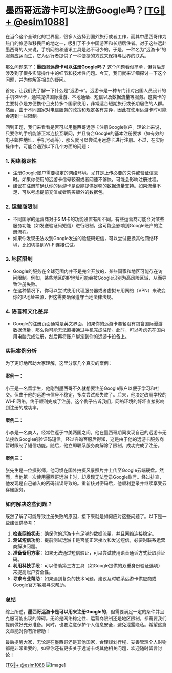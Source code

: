 # 墨西哥远游卡可以注册Google吗？[[TG💪+ @esim1088](https://t.me/s/esim1088)]

在当今这个全球化的世界里，很多人选择到国外旅行或者工作，而其中墨西哥作为热门的旅游和移民目的地之一，吸引了不少中国游客和长期居住者。对于这些远赴墨西哥的人来说，手机网络和通讯工具是必不可少的。于是，一种名为“远游卡”的服务应运而生，它为远行者提供了一种便捷的方式来保持与世界的联系。

那么问题来了：**墨西哥远游卡可以注册Google吗？** 这个问题看似简单，但背后却涉及到了很多实际操作中的细节和技术性问题。今天，我们就来详细探讨一下这个问题，并为你解答相关的疑问。

首先，让我们先了解一下什么是“远游卡”。远游卡是一种专门针对出国人员设计的手机SIM卡，通常提供国际漫游、本地通话、短信以及数据流量等服务。这类卡的主要特点是方便携带且支持多个国家使用，非常适合短期旅行或长期居住的人群。然而，由于不同国家对电信服务的政策和规定各有差异，因此在使用远游卡时可能会遇到一些限制。

回到正题，我们来看看是否可以用墨西哥远游卡注册Google账户。理论上来说，只要你的手机能够正常连接互联网，并且符合Google的基本注册要求（如有效的电子邮件地址、手机号码等），那么就可以尝试用远游卡进行注册。不过，在实际操作中，可能会遇到以下几个方面的问题：

### 1. **网络稳定性**
   - 注册Google账户需要稳定的网络环境，尤其是上传必要的文件或验证信息时。如果你使用的远游卡信号较弱或者网速不够快，可能会影响注册过程。
   - 建议在注册前确认你的远游卡是否能提供足够的数据流量支持。如果流量不足，可以考虑提前充值或者购买额外的数据包。

### 2. **运营商限制**
   - 不同国家的运营商对于SIM卡的功能设置有所不同。有些运营商可能会对某些服务功能（如发送验证码短信）进行限制，这可能会影响到Google账户的注册流程。
   - 如果你发现无法收到Google发送的验证码短信，可以尝试更换其他网络环境，比如切换到Wi-Fi连接试试。

### 3. **地区限制**
   - Google的服务在全球范围内并不是完全开放的，某些国家和地区可能存在访问限制。例如，某些地区的IP地址可能会被Google识别为高风险区域，从而导致注册失败。
   - 在这种情况下，你可以尝试使用代理服务器或者虚拟专用网络（VPN）来改变你的IP地址来源，但这需要确保遵守当地法律法规。

### 4. **语言和文化差异**
   - Google的注册页面通常是英文界面，如果你的远游卡套餐没有包含国际漫游数据流量，那么你可能无法直接通过手机完成注册。此时，可以考虑先在国内用电脑完成注册，然后再将账户绑定到你的远游卡设备上。

### 实际案例分析

为了更好地帮助大家理解，这里分享几个真实的案例：

#### 案例一：
小王是一名留学生，他刚到墨西哥不久就想要注册Google账户以便于学习和社交。但由于他的远游卡信号不稳定，多次尝试都失败了。后来，他决定改用学校的Wi-Fi网络，终于顺利完成了注册。这个例子告诉我们，网络环境的好坏直接影响到注册的成功率。

#### 案例二：
小李是一名商人，经常往返于中美两国之间。他在墨西哥期间发现自己的远游卡无法接收Google的验证码短信。经过咨询客服后得知，这是由于他的远游卡服务商暂时限制了短信功能。随后，他立即联系服务商解除了限制，成功完成了注册。

#### 案例三：
张先生是一位摄影师，他习惯在国外拍摄风景照片并上传至Google云端硬盘。然而，当他第一次使用墨西哥远游卡时，却发现无法登录Google账号。经过排查，他发现是自己输入的密码错误导致的。重新核对密码后，他顺利登录并继续享受云存储服务。

### 如何解决这些问题？

既然了解了可能导致注册失败的原因，接下来就是如何应对这些问题了。以下是一些建议供参考：

1. **检查网络状态**：确保你的远游卡有足够的数据流量，并且网络连接稳定。
2. **测试短信功能**：提前测试远游卡是否能正常接收和发送短信，必要时联系运营商解决问题。
3. **准备备用方案**：如果无法通过短信验证，可以尝试使用语音通话方式获取验证码。
4. **利用科技手段**：可以借助第三方工具（如Google提供的双重身份验证选项）来提高账户安全性。
5. **寻求专业帮助**：如果遇到复杂的技术问题，建议及时联系远游卡供应商或Google官方客服寻求帮助。

### 总结

综上所述，**墨西哥远游卡是可以用来注册Google的**，但需要满足一定的条件并且克服可能出现的障碍。无论是网络稳定性、运营商限制还是地区限制，都需要我们提前做好充分准备。同时，也要注意保护个人信息安全，避免泄露隐私。希望这篇文章能对你有所帮助！

最后提醒大家，无论是在墨西哥还是其他国家，合理规划行程、妥善管理个人财物都是非常重要的。如果你还有更多关于远游卡或其他相关问题，欢迎随时留言讨论！

[[TG💪+ @esim1088](https://t.me/s/esim1088) ![Image](https://i.postimg.cc/4NQfJmqS/Snipaste-2025-05-13-00-14-12.png)]